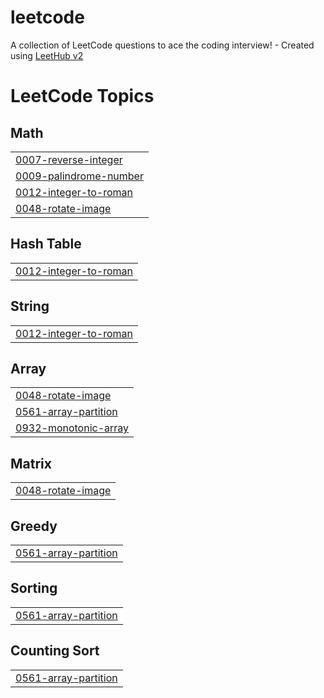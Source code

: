 # leetcode
A collection of LeetCode questions to ace the coding interview! - Created using [LeetHub v2](https://github.com/arunbhardwaj/LeetHub-2.0)

<!---LeetCode Topics Start-->
# LeetCode Topics
## Math
|  |
| ------- |
| [0007-reverse-integer](https://github.com/selvakumar1190/leetcode/tree/master/0007-reverse-integer) |
| [0009-palindrome-number](https://github.com/selvakumar1190/leetcode/tree/master/0009-palindrome-number) |
| [0012-integer-to-roman](https://github.com/selvakumar1190/leetcode/tree/master/0012-integer-to-roman) |
| [0048-rotate-image](https://github.com/selvakumar1190/leetcode/tree/master/0048-rotate-image) |
## Hash Table
|  |
| ------- |
| [0012-integer-to-roman](https://github.com/selvakumar1190/leetcode/tree/master/0012-integer-to-roman) |
## String
|  |
| ------- |
| [0012-integer-to-roman](https://github.com/selvakumar1190/leetcode/tree/master/0012-integer-to-roman) |
## Array
|  |
| ------- |
| [0048-rotate-image](https://github.com/selvakumar1190/leetcode/tree/master/0048-rotate-image) |
| [0561-array-partition](https://github.com/selvakumar1190/leetcode/tree/master/0561-array-partition) |
| [0932-monotonic-array](https://github.com/selvakumar1190/leetcode/tree/master/0932-monotonic-array) |
## Matrix
|  |
| ------- |
| [0048-rotate-image](https://github.com/selvakumar1190/leetcode/tree/master/0048-rotate-image) |
## Greedy
|  |
| ------- |
| [0561-array-partition](https://github.com/selvakumar1190/leetcode/tree/master/0561-array-partition) |
## Sorting
|  |
| ------- |
| [0561-array-partition](https://github.com/selvakumar1190/leetcode/tree/master/0561-array-partition) |
## Counting Sort
|  |
| ------- |
| [0561-array-partition](https://github.com/selvakumar1190/leetcode/tree/master/0561-array-partition) |
<!---LeetCode Topics End-->
